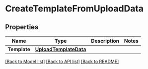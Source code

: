 # CreateTemplateFromUploadData

## Properties
Name | Type | Description | Notes
------------ | ------------- | ------------- | -------------
**Template** | [**UploadTemplateData**](upload_template_data.md) |  | 

[[Back to Model list]](../README.md#documentation-for-models) [[Back to API list]](../README.md#documentation-for-api-endpoints) [[Back to README]](../README.md)


